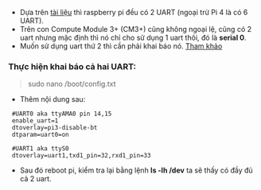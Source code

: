 - Dựa trên [tài liệu](https://www.raspberrypi.org/documentation/configuration/uart.md) thì raspberry pi đều có 2 UART (ngoại trừ Pi 4 là có 6 UART).
- Trên con Compute Module 3+ (CM3+) cũng không ngoại lệ, cũng có 2 uart nhưng mặc định thì nó chỉ cho sử dụng 1 uart thôi, đó là **serial 0**.
- Muốn sử dụng uart thứ 2 thì cần phải khai báo nó.
[Tham khảo](https://www.raspberrypi.org/forums/viewtopic.php?t=194072)

### Thực hiện khai báo cả hai UART:
> sudo nano /boot/config.txt 
- Thêm nội dung sau:

```
 #UART0 aka ttyAMA0 pin 14,15
 enable_uart=1
 dtoverlay=pi3-disable-bt
 dtparam=uart0=on

 #UART1 aka ttyS0
 dtoverlay=uart1,txd1_pin=32,rxd1_pin=33
```
- Sau đó reboot pi, kiểm tra lại bằng lệnh **ls -lh /dev** ta sẽ thấy có đầy đủ cả 2 uart.














